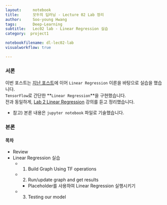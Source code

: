 ```yaml
---
layout:     notebook
title:      모두의 딥러닝 - Lecture 02 Lab 정리
author:     Soo-young Hwang
tags: 		Deep-Learning
subtitle:  	Lec02 lab - Linear Regression 실습
category:  project1

notebookfilename: dl-lec02-lab     
visualworkflow: true

---
```



### 서론
이번 포스트는 [지난 포스트](https://swimminghwang.github.io/project1/2020/05/19/dl-lec02)에 이어 `Linear Regression` 이론을 바탕으로 실습을 했습니다.    
`TensorFlow`로 간단한 **`Linear Regression`**을 구현했습니다.      
전과 동일하게, [Lab 2 Linear Regression](https://www.youtube.com/watch?v=mQGwjrStQgg&feature=youtu.be) 강의를 듣고 정리했습니다.       

- 참고) 본론 내용은 `jupyter notebook` 파일로 기술했습니다.   


### 본론

#### 목차

- Review
- Linear Regression 실습
    - 1) Build Graph Using TF operations
    - 2) Run/update graph and get results
        - Placeholder를 사용하여 Linear Regression 실행시키기
    - 3) Testing our model